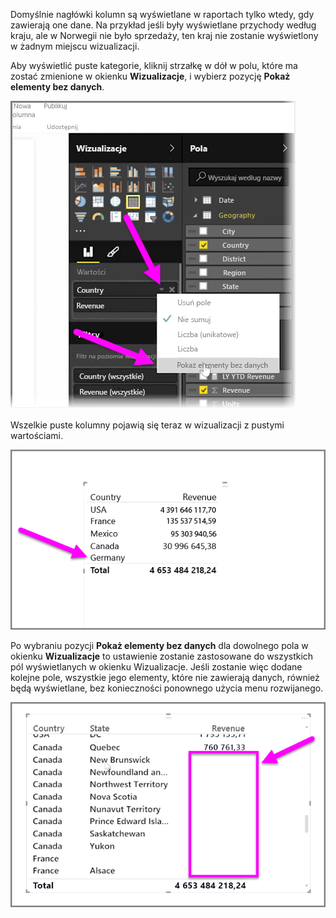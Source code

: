 Domyślnie nagłówki kolumn są wyświetlane w raportach tylko wtedy, gdy zawierają one dane. Na przykład jeśli były wyświetlane przychody według kraju, ale w Norwegii nie było sprzedaży, ten kraj nie zostanie wyświetlony w żadnym miejscu wizualizacji.

Aby wyświetlić puste kategorie, kliknij strzałkę w dół w polu, które ma zostać zmienione w okienku **Wizualizacje**, i wybierz pozycję **Pokaż elementy bez danych**.

![](media/3-11c-display-empty-categories/3-11c_1.png)

Wszelkie puste kolumny pojawią się teraz w wizualizacji z pustymi wartościami.

![](media/3-11c-display-empty-categories/3-11c_2.png)

Po wybraniu pozycji **Pokaż elementy bez danych** dla dowolnego pola w okienku **Wizualizacje** to ustawienie zostanie zastosowane do wszystkich pól wyświetlanych w okienku Wizualizacje. Jeśli zostanie więc dodane kolejne pole, wszystkie jego elementy, które nie zawierają danych, również będą wyświetlane, bez konieczności ponownego użycia menu rozwijanego.

![](media/3-11c-display-empty-categories/3-11c_3.png)

